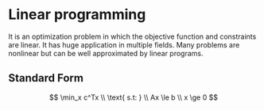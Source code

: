 # Linear programming 

It is an optimization problem in which the objective function and constraints are linear. It has huge application in multiple fields. Many problems are nonlinear but can be well approximated by linear programs.

## Standard Form

$$
\min_x c^Tx \\
\text{ s.t: } \\
Ax \le b \\
x \ge 0
$$